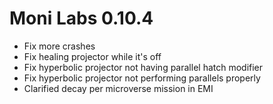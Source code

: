 # Moni Labs 0.10.4

* Fix more crashes
* Fix healing projector while it's off
* Fix hyperbolic projector not having parallel hatch modifier
* Fix hyperbolic projector not performing parallels properly
* Clarified decay per microverse mission in EMI